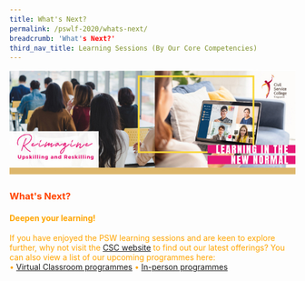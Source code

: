 ```yaml
---
title: What's Next?
permalink: /pswlf-2020/whats-next/
breadcrumb: 'What's Next?'
third_nav_title: Learning Sessions (By Our Core Competencies)
---
```

![Hero Image](/images/LINN_Hero.jpg)


### <font color="orangered"><b>What's Next?</b></font>
#### <font color="orange"><b>Deepen your learning!</b>
If you have enjoyed the PSW learning sessions and are keen to explore further, why not visit the <a href="https://www.csc.gov.sg/">CSC
  website</a> to find out our latest offerings? You can also view a list of our upcoming programmes here:<br />
  • <a href="/documents/MYNC_VCL_Listing.pdf">Virtual Classroom programmes</a>
  • <a href="/documents/In-person Programmes for FY20.pdf"> In-person programmes</a>


<br>
